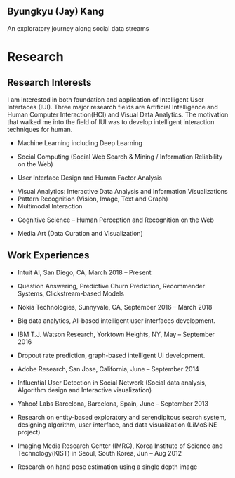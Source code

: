 Byungkyu (Jay) Kang
---

An exploratory journey along social data streams

# Research

## Research Interests
I am interested in both foundation and application of Intelligent User Interfaces (IUI). Three major research fields are Artificial Intelligence and Human Computer Interaction(HCI) and Visual Data Analytics.  The motivation that walked me into the field of IUI was to develop intelligent interaction techniques for human.

* Machine Learning including Deep Learning

* Social Computing (Social Web Search & Mining / Information Reliability on the Web)

* User Interface Design and Human Factor Analysis

- Visual Analytics: Interactive Data Analysis and Information Visualizations
- Pattern Recognition (Vision, Image, Text and Graph)
- Multimodal Interaction

* Cognitive Science – Human Perception and Recognition on the Web

* Media Art (Data Curation and Visualization)


## Work Experiences

* Intuit AI, San Diego, CA, March 2018 – Present

- Question Answering, Predictive Churn Prediction, Recommender Systems, Clickstream-based Models


* Nokia Technologies, Sunnyvale, CA, September 2016 – March 2018

- Big data analytics, AI-based intelligent user interfaces development.


* IBM T.J. Watson Research, Yorktown Heights, NY, May – September 2016

- Dropout rate prediction, graph-based intelligent UI development.


* Adobe Research, San Jose, California, June – September 2014

- Influential User Detection in Social Network (Social data analysis, Algorithm design and Interactive visualization)


* Yahoo! Labs Barcelona, Barcelona, Spain, June – September 2013

- Research on entity-based exploratory and serendipitous search system, designing algorithm, user interface, and data visualization (LiMoSiNE project)


* Imaging Media Research Center (IMRC), Korea Institute of Science and Technology(KIST) in Seoul, South Korea, Jun – Aug 2012

- Research on hand pose estimation using a single depth image
